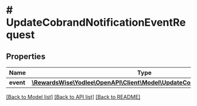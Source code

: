 # # UpdateCobrandNotificationEventRequest

## Properties

Name | Type | Description | Notes
------------ | ------------- | ------------- | -------------
**event** | [**\RewardsWise\Yodlee\OpenAPI\Client\Model\UpdateCobrandNotificationEvent**](UpdateCobrandNotificationEvent.md) |  |

[[Back to Model list]](../../README.md#models) [[Back to API list]](../../README.md#endpoints) [[Back to README]](../../README.md)
